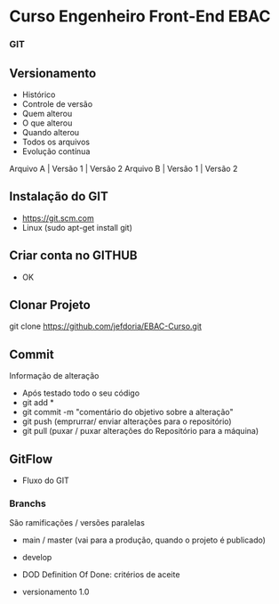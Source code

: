 # Curso Engenheiro Front-End EBAC
### GIT

## Versionamento
 - Histórico
 - Controle de versão
 - Quem alterou
 - O que alterou
 - Quando alterou
 - Todos os arquivos
 - Evolução contínua

 Arquivo A | Versão 1 | Versão 2
 Arquivo B | Versão 1 | Versão 2


 ## Instalação do GIT
 - https://git.scm.com
 - Linux (sudo apt-get install git)


 ## Criar conta no GITHUB
  - OK


## Clonar Projeto
 git clone https://github.com/jefdoria/EBAC-Curso.git 

## Commit
   Informação de alteração
  - Após testado todo o seu código
  - git add *
  - git commit -m "comentário do objetivo sobre a alteração"
  - git push (emprurrar/ enviar alterações para o repositório)
  - git pull (puxar / puxar alterações do Repositório para a máquina)

## GitFlow
 - Fluxo do GIT

### Branchs
São ramificações / versões paralelas

- main / master (vai para  a produção, quando o projeto é publicado)
- develop
-  DOD Definition Of Done: critérios de aceite 

- versionamento 1.0



 
